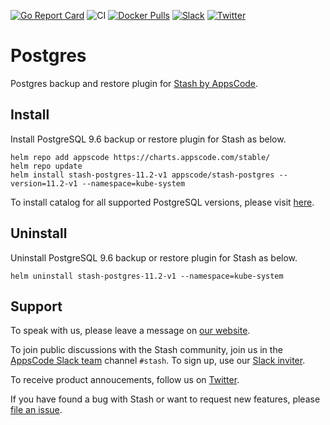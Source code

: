 [![Go Report Card](https://goreportcard.com/badge/stash.appscode.dev/postgres)](https://goreportcard.com/report/stash.appscode.dev/postgres)
![CI](https://github.com/stashed/postgres/workflows/CI/badge.svg)
[![Docker Pulls](https://img.shields.io/docker/pulls/stashed/stash-postgres.svg)](https://hub.docker.com/r/stashed/stash-postgres/)
[![Slack](https://slack.appscode.com/badge.svg)](https://slack.appscode.com)
[![Twitter](https://img.shields.io/twitter/follow/kubestash.svg?style=social&logo=twitter&label=Follow)](https://twitter.com/intent/follow?screen_name=KubeStash)

# Postgres

Postgres backup and restore plugin for [Stash by AppsCode](https://stash.run).

## Install

Install PostgreSQL 9.6 backup or restore plugin for Stash as below.

```console
helm repo add appscode https://charts.appscode.com/stable/
helm repo update
helm install stash-postgres-11.2-v1 appscode/stash-postgres --version=11.2-v1 --namespace=kube-system
```

To install catalog for all supported PostgreSQL versions, please visit [here](https://github.com/stashed/catalog).

## Uninstall

Uninstall PostgreSQL 9.6 backup or restore plugin for Stash as below.

```console
helm uninstall stash-postgres-11.2-v1 --namespace=kube-system
```

## Support

To speak with us, please leave a message on [our website](https://appscode.com/contact/).

To join public discussions with the Stash community, join us in the [AppsCode Slack team](https://appscode.slack.com/messages/C8NCX6N23/details/) channel `#stash`. To sign up, use our [Slack inviter](https://slack.appscode.com/).

To receive product annoucements, follow us on [Twitter](https://twitter.com/KubeStash).

If you have found a bug with Stash or want to request new features, please [file an issue](https://github.com/stashed/project/issues/new).
